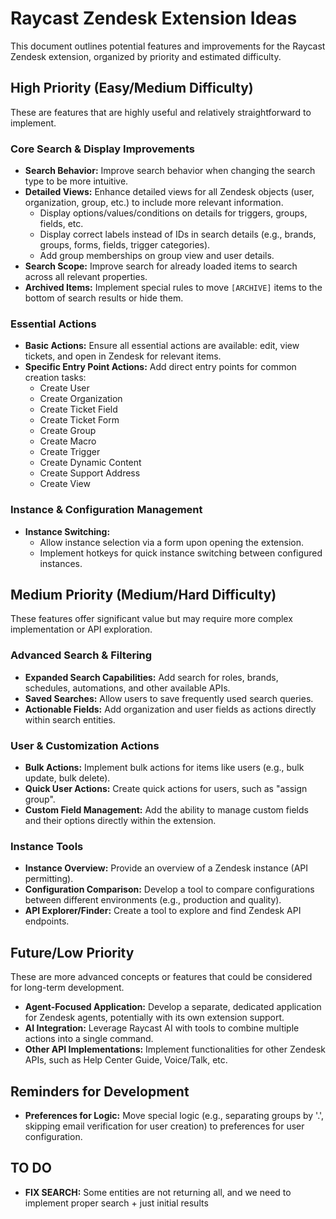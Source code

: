 # Raycast Zendesk Extension Ideas

This document outlines potential features and improvements for the Raycast Zendesk extension, organized by priority and estimated difficulty.

## High Priority (Easy/Medium Difficulty)

These are features that are highly useful and relatively straightforward to implement.

### Core Search & Display Improvements
*   **Search Behavior:** Improve search behavior when changing the search type to be more intuitive.
*   **Detailed Views:** Enhance detailed views for all Zendesk objects (user, organization, group, etc.) to include more relevant information.
    *   Display options/values/conditions on details for triggers, groups, fields, etc.
    *   Display correct labels instead of IDs in search details (e.g., brands, groups, forms, fields, trigger categories).
    *   Add group memberships on group view and user details.
*   **Search Scope:** Improve search for already loaded items to search across all relevant properties.
*   **Archived Items:** Implement special rules to move `[ARCHIVE]` items to the bottom of search results or hide them.

### Essential Actions
*   **Basic Actions:** Ensure all essential actions are available: edit, view tickets, and open in Zendesk for relevant items.
*   **Specific Entry Point Actions:** Add direct entry points for common creation tasks:
    *   Create User
    *   Create Organization
    *   Create Ticket Field
    *   Create Ticket Form
    *   Create Group
    *   Create Macro
    *   Create Trigger
    *   Create Dynamic Content
    *   Create Support Address
    *   Create View

### Instance & Configuration Management
*   **Instance Switching:**
    *   Allow instance selection via a form upon opening the extension.
    *   Implement hotkeys for quick instance switching between configured instances.

## Medium Priority (Medium/Hard Difficulty)

These features offer significant value but may require more complex implementation or API exploration.

### Advanced Search & Filtering
*   **Expanded Search Capabilities:** Add search for roles, brands, schedules, automations, and other available APIs.
*   **Saved Searches:** Allow users to save frequently used search queries.
*   **Actionable Fields:** Add organization and user fields as actions directly within search entities.

### User & Customization Actions
*   **Bulk Actions:** Implement bulk actions for items like users (e.g., bulk update, bulk delete).
*   **Quick User Actions:** Create quick actions for users, such as "assign group".
*   **Custom Field Management:** Add the ability to manage custom fields and their options directly within the extension.

### Instance Tools
*   **Instance Overview:** Provide an overview of a Zendesk instance (API permitting).
*   **Configuration Comparison:** Develop a tool to compare configurations between different environments (e.g., production and quality).
*   **API Explorer/Finder:** Create a tool to explore and find Zendesk API endpoints.

## Future/Low Priority

These are more advanced concepts or features that could be considered for long-term development.

*   **Agent-Focused Application:** Develop a separate, dedicated application for Zendesk agents, potentially with its own extension support.
*   **AI Integration:** Leverage Raycast AI with tools to combine multiple actions into a single command.
*   **Other API Implementations:** Implement functionalities for other Zendesk APIs, such as Help Center Guide, Voice/Talk, etc.

## Reminders for Development

*   **Preferences for Logic:** Move special logic (e.g., separating groups by '.', skipping email verification for user creation) to preferences for user configuration.

## TO DO

*   **FIX SEARCH:** Some entities are not returning all, and we need to implement proper search + just initial results